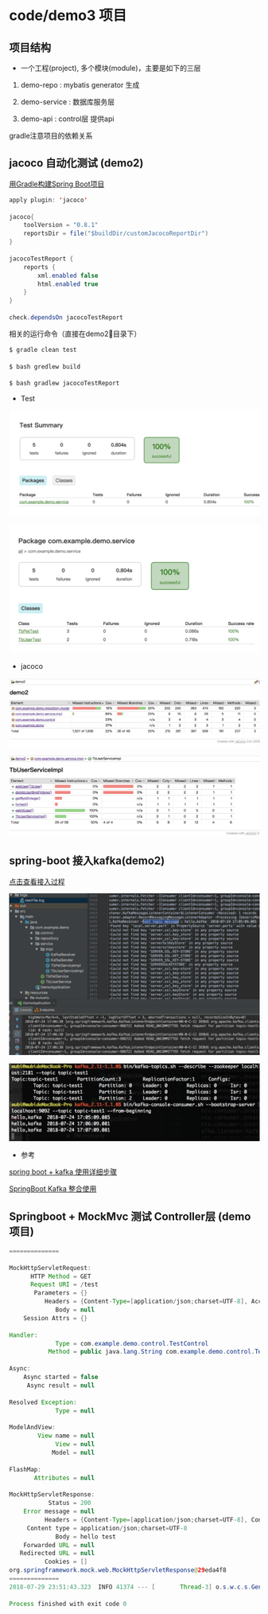 # code/demo3 项目

## 项目结构

* 一个工程(project), 多个模块(module)，主要是如下的三层

1. demo-repo : mybatis generator 生成

2. demo-service : 数据库服务层

3. demo-api : control层 提供api

gradle注意项目的依赖关系

## jacoco 自动化测试 (demo2)

[用Gradle构建Spring Boot项目](https://www.cnblogs.com/davenkin/p/gradle-spring-boot.html)

```java
apply plugin: 'jacoco'

jacoco{
	toolVersion = "0.8.1"
	reportsDir = file("$buildDir/customJacocoReportDir")
}

jacocoTestReport {
	reports {
		xml.enabled false
		html.enabled true
	}
}

check.dependsOn jacocoTestReport
```

相关的运行命令（直接在demo2目录下）

```bash
$ gradle clean test

$ bash gredlew build

$ bash gradlew jacocoTestReport
```

* Test

![](../../imgs/jacoco_2.png)

![](../../imgs/jacoco_21.png)

* jacoco

![](../../imgs/jacoco_1.png)

![](../../imgs/jacoco_12.png)

## spring-boot 接入kafka(demo2)

<a href="https://github.com/doctording/spring-boot-demos/commit/2bf044a3005e940f1b4e517fb16c74ea57e370f8" target="_blank">点击查看接入过程</a>

![](../../imgs/kafka_log.png)

![](../../imgs/kafka_log2.png)

* 参考

[spring boot + kafka 使用详细步骤](https://blog.csdn.net/lcj_star/article/details/77337640)

[SpringBoot Kafka 整合使用](https://blog.csdn.net/tzs_1041218129/article/details/78988439)

## Springboot + MockMvc 测试 Controller层 (demo项目)

```java
==============

MockHttpServletRequest:
      HTTP Method = GET
      Request URI = /test
       Parameters = {}
          Headers = {Content-Type=[application/json;charset=UTF-8], Accept=[application/json]}
             Body = null
    Session Attrs = {}

Handler:
             Type = com.example.demo.control.TestControl
           Method = public java.lang.String com.example.demo.control.TestControl.getTest() throws java.lang.Exception

Async:
    Async started = false
     Async result = null

Resolved Exception:
             Type = null

ModelAndView:
        View name = null
             View = null
            Model = null

FlashMap:
       Attributes = null

MockHttpServletResponse:
           Status = 200
    Error message = null
          Headers = {Content-Type=[application/json;charset=UTF-8], Content-Length=[10]}
     Content type = application/json;charset=UTF-8
             Body = hello test
    Forwarded URL = null
   Redirected URL = null
          Cookies = []
org.springframework.mock.web.MockHttpServletResponse@29eda4f8
==============
2018-07-29 23:51:43.323  INFO 41374 --- [       Thread-3] o.s.w.c.s.GenericWebApplicationContext   : Closing org.springframework.web.context.support.GenericWebApplicationContext@2d901eb0: startup date [Sun Jul 29 23:51:40 CST 2018]; root of context hierarchy

Process finished with exit code 0

```
